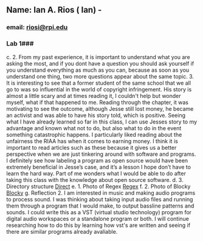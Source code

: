 ## Name: Ian A. Rios ( Ian) - 
### email: riosi@rpi.edu 

### Lab 1###
c.	2. From my past experience, it is important to understand what you are asking the most, and if you dont have a question you should ask yourself if you understand everything as much as you can, because as soon as you understand one thing, two more questions appear about the same topic.
	3. It is interesting to see that a former student of the same school that we all go to was so influential in the world of copyright infringement. His story is almost a little scary and at times reading it, I couldn't help but wonder myself, what if that happened to me. Reading through the chapter, it was motivating to see the outcome, although Jesse still lost money, he became an activist and was able to have his story told, which is positive. Seeing what I have already learned so far in this class, I can use Jesses story to my advantage and known what not to do, but also what to do in the event something catastrophic happens. I particularly liked reading about the unfairness the RIAA has when it comes to earning money. I think it is important to read articles such as these because it gives us a better perspective when we are just tinkering around with software and programs. I definitely see how labeling a program as open source would have been extremely beneficial in Jesse’s case, and it’s a lesson I hope don’t have to learn the hard way. Part of me wonders what I would be able to do after taking this class with the knowledge about open source software. 
d.	3. Directory structure [Direct](images/direct.png)
e.	1. Photo of Regex [Regex](images/regex_problems.png)
f.	2. Photo of Blocky [Blocky](images/blocky.png)
g. 	 Reflection
	2. I am interested in music and making audio programs to process sound. I was thinking about taking input audio files and running them through a program that I would make, to output bassline patterns and sounds. I could write this as a VST (virtual studio technology) program for digital audio workspaces or a standalone program or both. I will continue researching how to do this by learning how vst's are written and seeing if there are similar programs already avaliable.
